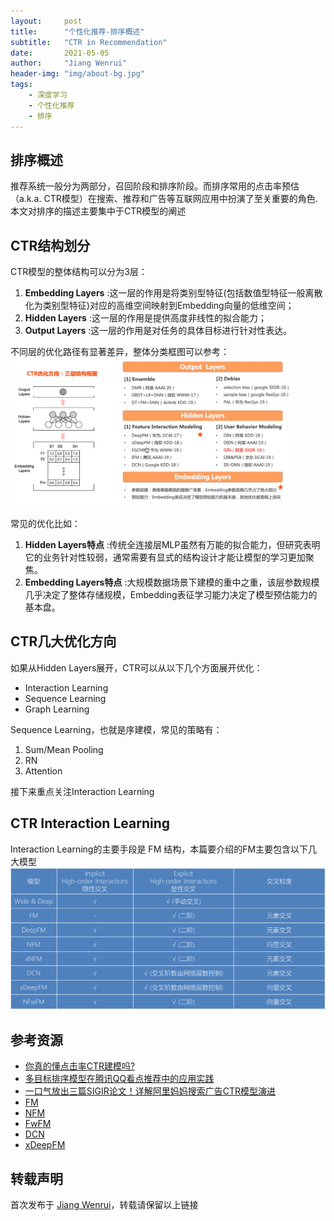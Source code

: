 ```yaml
---
layout:     post
title:      "个性化推荐-排序概述"
subtitle:   "CTR in Recommendation"
date:       2021-05-05
author:     "Jiang Wenrui"
header-img: "img/about-bg.jpg"
tags:
    - 深度学习
    - 个性化推荐
    - 排序
---
```


## 排序概述

推荐系统一般分为两部分，召回阶段和排序阶段。而排序常用的点击率预估（a.k.a. CTR模型）在搜索、推荐和广告等互联网应用中扮演了至关重要的角色.
本文对排序的描述主要集中于CTR模型的阐述

## CTR结构划分

CTR模型的整体结构可以分为3层：
1. **Embedding Layers** :这一层的作用是将类别型特征(包括数值型特征一般离散化为类别型特征)对应的高维空间映射到Embedding向量的低维空间；
2. **Hidden Layers** :这一层的作用是提供高度非线性的拟合能力；
3. **Output Layers** :这一层的作用是对任务的具体目标进行针对性表达。

不同层的优化路径有显著差异，整体分类框图可以参考：
<img src="/img/rec-ranking/ctr01.png" width="90%" height="90%" />

常见的优化比如：
1. **Hidden Layers特点** :传统全连接层MLP虽然有万能的拟合能力，但研究表明它的业务针对性较弱，通常需要有显式的结构设计才能让模型的学习更加聚焦。
2. **Embedding Layers特点** :大规模数据场景下建模的重中之重，该层参数规模几乎决定了整体存储规模，Embedding表征学习能力决定了模型预估能力的基本盘。


## CTR几大优化方向
如果从Hidden Layers展开，CTR可以从以下几个方面展开优化：
* Interaction Learning
* Sequence Learning
* Graph Learning

Sequence Learning，也就是序建模，常见的策略有：
1. Sum/Mean Pooling
2. RN
3. Attention

接下来重点关注Interaction Learning

## CTR Interaction Learning

Interaction Learning的主要手段是 FM 结构，本篇要介绍的FM主要包含以下几大模型
<img src="/img/rec-ranking/fm.png" width="100%" height="100%" />

## 参考资源

* [你真的懂点击率CTR建模吗?](https://mp.weixin.qq.com/s?__biz=Mzg3MDYxODE2Ng==&mid=2247484017&idx=2&sn=0fdd3f49b1c5c101486a2318986473d5&chksm=ce8a4728f9fdce3e1803ef08da66f18892bd86c8f1a9258c49a4f4fd97ac14ed6008c15c6304&mpshare=1&scene=1&srcid=0601QItKIILJv1QdLk4NfebQ&sharer_sharetime=1622526587047&sharer_shareid=89f69aa470e51c1cf885957926ef3e00&version=3.1.6.90174&platform=mac#rd)
* [多目标排序模型在腾讯QQ看点推荐中的应用实践](https://mp.weixin.qq.com/s?__biz=MzU2ODA0NTUyOQ==&mid=2247495049&idx=1&sn=83512ea766674b5c79ba14400638436f&chksm=fc91573fcbe6de292ed73dcfe85eac487700652118c17b2d4eec00f69a9f5a6ed4f5d1eb6d1f&mpshare=1&scene=1&srcid=0514pwDYjJ1lgUPCFAtiQRmA&sharer_sharetime=1620970508653&sharer_shareid=138d307faf29e487e5caea4079087f80&version=3.1.6.90174&platform=mac&st=27485F13013EB3AC213F91FFAC9C52B1AD88CE5ADEF32015717D1D122C76522D11B103431656276154964BFF074E37ADF2AC7D5CA806B4FE535A722CAF34A409B53B7B1F164E1E5D40D79C2E32DBB175E3F6CC15F86617A90ADE27B05BCC830DD8531091419B8E134D3A85ACADFCAB208B161608654CA2B6040D4DB1EC4B226E579F46647ACC5EB6EA7AD6C388D75C69A01B56C27E848D9F671BF3B5CF8410F6722A698AFEC33154A04CB9C5C56D49A3&vid=1688852491345368&cst=3809AD51FA954428AA30148AC2B98F737BB4CAC55BE6441D1A874866C1EB9E3E22D20E229B37730C864289DC0FEADB2F&deviceid=9c19deb4-7af0-48d4-b5a5-1a9bdab56e9b#rd)
* [一口气放出三篇SIGIR论文！详解阿里妈妈搜索广告CTR模型演进](https://mp.weixin.qq.com/s/0z0JIGU6t4VnMqS_1qDTWg)
* [FM](https://www.csie.ntu.edu.tw/~b97053/paper/Rendle2010FM.pdf)
* [NFM](https://arxiv.org/abs/1708.05027)
* [FwFM](https://arxiv.org/abs/1806.03514v2)
* [DCN](https://arxiv.org/abs/1708.05123v1)
* [xDeepFM](https://arxiv.org/abs/1803.05170v3)

## 转载声明

首次发布于 [Jiang Wenrui](http://wenruij.github.io)，转载请保留以上链接